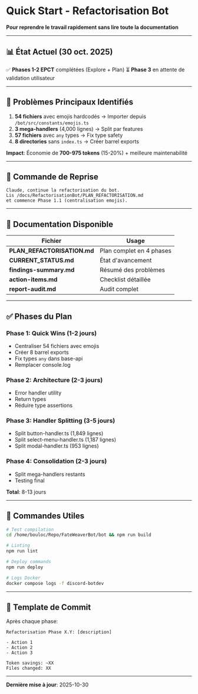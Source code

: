 # Quick Start - Refactorisation Bot

**Pour reprendre le travail rapidement sans lire toute la documentation**

---

## 📊 État Actuel (30 oct. 2025)

✅ **Phases 1-2 EPCT** complétées (Explore + Plan)
⏳ **Phase 3** en attente de validation utilisateur

---

## 🎯 Problèmes Principaux Identifiés

1. **54 fichiers** avec emojis hardcodés → Importer depuis `/bot/src/constants/emojis.ts`
2. **3 mega-handlers** (4,000 lignes) → Split par features
3. **57 fichiers** avec `any` types → Fix type safety
4. **8 directories** sans `index.ts` → Créer barrel exports

**Impact**: Économie de **700-975 tokens** (15-20%) + meilleure maintenabilité

---

## 🚀 Commande de Reprise

```
Claude, continue la refactorisation du bot.
Lis /docs/RefactorisationBot/PLAN_REFACTORISATION.md
et commence Phase 1.1 (centralisation emojis).
```

---

## 📁 Documentation Disponible

| Fichier | Usage |
|---------|-------|
| **PLAN_REFACTORISATION.md** | Plan complet en 4 phases |
| **CURRENT_STATUS.md** | État d'avancement |
| **findings-summary.md** | Résumé des problèmes |
| **action-items.md** | Checklist détaillée |
| **report-audit.md** | Audit complet |

---

## ✅ Phases du Plan

### Phase 1: Quick Wins (1-2 jours)
- Centraliser 54 fichiers avec emojis
- Créer 8 barrel exports
- Fix types `any` dans base-api
- Remplacer console.log

### Phase 2: Architecture (2-3 jours)
- Error handler utility
- Return types
- Réduire type assertions

### Phase 3: Handler Splitting (3-5 jours)
- Split button-handler.ts (1,849 lignes)
- Split select-menu-handler.ts (1,187 lignes)
- Split modal-handler.ts (953 lignes)

### Phase 4: Consolidation (2-3 jours)
- Split mega-handlers restants
- Testing final

**Total**: 8-13 jours

---

## 🔧 Commandes Utiles

```bash
# Test compilation
cd /home/bouloc/Repo/FateWeaverBot/bot && npm run build

# Linting
npm run lint

# Deploy commands
npm run deploy

# Logs Docker
docker compose logs -f discord-botdev
```

---

## 📝 Template de Commit

Après chaque phase:
```
Refactorisation Phase X.Y: [description]

- Action 1
- Action 2
- Action 3

Token savings: ~XX
Files changed: XX
```

---

**Dernière mise à jour**: 2025-10-30
